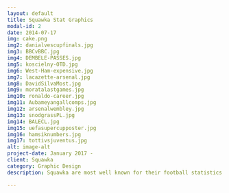 ```yaml
---
layout: default
title: Squawka Stat Graphics
modal-id: 2
date: 2014-07-17
img: cake.png
img2: danialvescupfinals.jpg
img3: BBCvBBC.jpg
img4: DEMBELE-PASSES.jpg
img5: koscielny-OTD.jpg
img6: West-Ham-expensive.jpg
img7: lacazette-arsenal.jpg
img8: DavidSilvaMost.jpg
img9: moratalastgames.jpg
img10: ronaldo-career.jpg
img11: Aubameyangallcomps.jpg
img12: arsenalwembley.jpg
img13: snodgrassPL.jpg
img14: BALECL.jpg
img15: uefasupercupposter.jpg
img16: hamsiknumbers.jpg
img17: tottivsjuventus.jpg
alt: image-alt
project-date: January 2017 -
client: Squawka
category: Graphic Design
description: Squawka are most well known for their football statistics and one of the most important things is to create visualisations and graphics of these stats that both looked good and portray the statistic. These graphics can range from a player's season by numbers to an interesting stat or milestone that a specific player has acomplished. 

---
```

